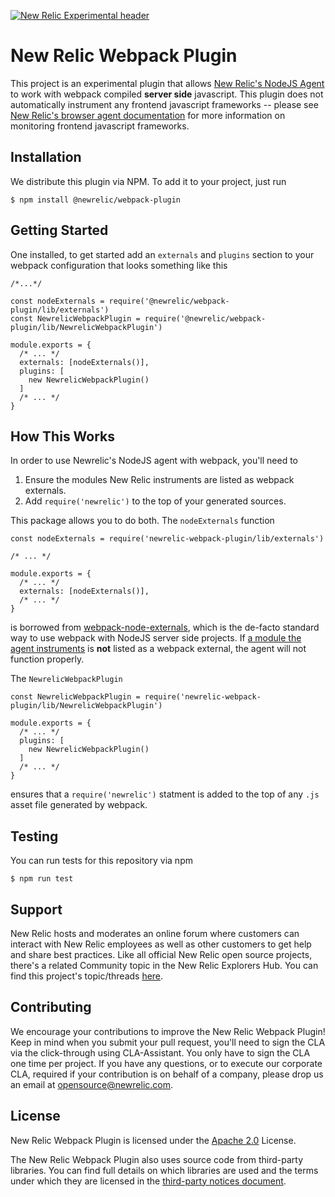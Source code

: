 [![New Relic Experimental header](https://github.com/newrelic/open-source-office/raw/master/examples/categories/images/Experimental.png)](https://github.com/newrelic/open-source-office/blob/master/examples/categories/index.md#category-new-relic-experimental)

# New Relic Webpack Plugin

This project is an experimental plugin that allows [New Relic's NodeJS Agent](https://github.com/newrelic/node-newrelic) to work with webpack compiled **server side** javascript.  This plugin does not automatically instrument any frontend javascript frameworks -- please see [New Relic's browser agent documentation](https://docs.newrelic.com/docs/browser/new-relic-browser/installation/install-new-relic-browser-agent) for more information on monitoring frontend javascript frameworks.

## Installation

We distribute this plugin via NPM.  To add it to your project, just run

    $ npm install @newrelic/webpack-plugin

## Getting Started

One installed, to get started add an `externals` and `plugins` section to your webpack configuration that looks something like this

    /*...*/

    const nodeExternals = require('@newrelic/webpack-plugin/lib/externals')
    const NewrelicWebpackPlugin = require('@newrelic/webpack-plugin/lib/NewrelicWebpackPlugin')

    module.exports = {
      /* ... */
      externals: [nodeExternals()],
      plugins: [
        new NewrelicWebpackPlugin()
      ]
      /* ... */
    }

## How This Works

In order to use Newrelic's NodeJS agent with webpack, you'll need to

1. Ensure the modules New Relic instruments are listed as webpack externals.
2. Add `require('newrelic')` to the top of your generated sources.

This package allows you to do both.  The `nodeExternals` function

    const nodeExternals = require('newrelic-webpack-plugin/lib/externals')

    /* ... */

    module.exports = {
      /* ... */
      externals: [nodeExternals()],
      /* ... */
    }

is borrowed from [webpack-node-externals](https://www.npmjs.com/package/webpack-node-externals), which is the de-facto standard way to use webpack with NodeJS server side projects. If [a module the agent instruments](https://github.com/newrelic/node-newrelic/blob/master/lib/instrumentations.js#L6) is **not** listed as a webpack external, the agent will not function properly.

The `NewrelicWebpackPlugin`

    const NewrelicWebpackPlugin = require('newrelic-webpack-plugin/lib/NewrelicWebpackPlugin')

    module.exports = {
      /* ... */
      plugins: [
        new NewrelicWebpackPlugin()
      ]
      /* ... */
    }

ensures that a `require('newrelic')` statment is added to the top of any `.js` asset file generated by webpack.

## Testing

You can run tests for this repository via npm

    $ npm run test

## Support

New Relic hosts and moderates an online forum where customers can interact with New Relic employees as well as other customers to get help and share best practices. Like all official New Relic open source projects, there's a related Community topic in the New Relic Explorers Hub. You can find this project's topic/threads [here](https://forum.newrelic.com).

## Contributing

We encourage your contributions to improve the New Relic Webpack Plugin! Keep in mind when you submit your pull request, you'll need to sign the CLA via the click-through using CLA-Assistant. You only have to sign the CLA one time per project.
If you have any questions, or to execute our corporate CLA, required if your contribution is on behalf of a company,  please drop us an email at opensource@newrelic.com.

## License
New Relic Webpack Plugin is licensed under the [Apache 2.0](http://apache.org/licenses/LICENSE-2.0.txt) License.

The New Relic Webpack Plugin also uses source code from third-party libraries. You can find full details on which libraries are used and the terms under which they are licensed in the [third-party notices document](https://github.com/newrelic-experimental/newrelic-webpack-plugin/blob/master/THIRD_PARTY_NOTICES.md).
